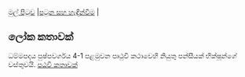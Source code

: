 [මුල් පිටුව](../index.md) |[පටුන සහ හැඳින්වීම](../හැඳින්වීම.md) |

## ලෝක කතාවක්

ධම්මපදය පුෂ්පවර්ගය 4-1 පළමුවන පෘථුවි කථාවෙහි නියුතු පන්සීයක් භික්ෂූන්ගේ වස්තුවයි.
[පඨවි කතාවක්](https://pitaka.lk/dhammapada/katha-33.html)
